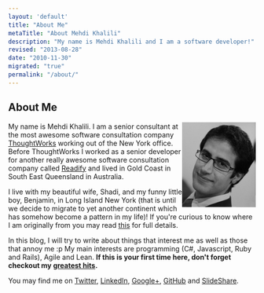 ```yaml
---
layout: 'default'
title: "About Me"
metaTitle: "About Mehdi Khalili"
description: "My name is Mehdi Khalili and I am a software developer!"
revised: "2013-08-28"
date: "2010-11-30"
migrated: "true"
permalink: "/about/"
---
```

## About Me

<img align="right" src="/get/me-small.png" alt="my photo" />

My name is Mehdi Khalili. I am a senior consultant at the most awesome software consultation company [ThoughtWorks](/joining-thoughtworks) working out of the New York office. Before ThoughtWorks I worked as a senior developer for another really awesome software consultation company called [Readify](https://www.readify.net/) and lived in Gold Coast in South East Queensland in Australia.

I live with my beautiful wife, Shadi, and my funny little boy, Benjamin, in Long Island New York (that is until we decide to migrate to yet another continent which has somehow become a pattern in my life)! If you're curious to know where I am originally from you may read [this](/stop-discriminating) for full details.

In this blog, I will try to write about things that interest me as well as those that annoy me :p My main interests are programming (C#, Javascript, Ruby and Rails), Agile and Lean. **If this is your first time here, don't forget checkout my [greatest hits](/greatest-hits).**

You may find me on [Twitter](https://twitter.com/MehdiKhalili), [LinkedIn](https://au.linkedin.com/in/mehdikhalili), <a href="https://plus.google.com/u/0/104176322355312275912?rel=me" rel="me" title="Google+">Google+</a>, [GitHub](https://github.com/MehdiK) and [SlideShare](https://www.slideshare.net/MehdiKhalili).
